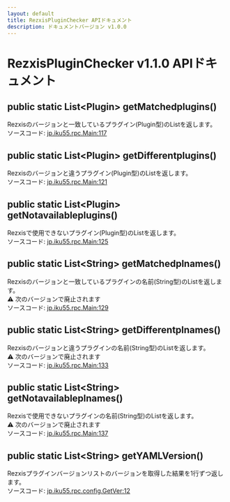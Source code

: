 ```yaml
---
layout: default
title: RezxisPluginChecker APIドキュメント
description: ドキュメントバージョン v1.0.0
---
```

# RezxisPluginChecker v1.1.0 APIドキュメント
## public static List\<Plugin> getMatchedplugins()
Rezxisのバージョンと一致しているプラグイン(Plugin型)のListを返します。  
ソースコード: [jp.iku55.rpc.Main:117](https://github.com/iku55/RezxisPluginChecker/blob/fdb32b925c675da545a466f78ff8c51f11fa5401/src/main/jp/iku55/rpc/Main.java#L117)
## public static List\<Plugin> getDifferentplugins()
Rezxisのバージョンと違うプラグイン(Plugin型)のListを返します。  
ソースコード: [jp.iku55.rpc.Main:121](https://github.com/iku55/RezxisPluginChecker/blob/fdb32b925c675da545a466f78ff8c51f11fa5401/src/main/jp/iku55/rpc/Main.java#L121)
## public static List\<Plugin> getNotavailableplugins()
Rezxisで使用できないプラグイン(Plugin型)のListを返します。  
ソースコード: [jp.iku55.rpc.Main:125](https://github.com/iku55/RezxisPluginChecker/blob/fdb32b925c675da545a466f78ff8c51f11fa5401/src/main/jp/iku55/rpc/Main.java#L125)
## public static List\<String> getMatchedplnames()
Rezxisのバージョンと一致しているプラグインの名前(String型)のListを返します。  
⚠︎ 次のバージョンで廃止されます  
ソースコード: [jp.iku55.rpc.Main:129](https://github.com/iku55/RezxisPluginChecker/blob/fdb32b925c675da545a466f78ff8c51f11fa5401/src/main/jp/iku55/rpc/Main.java#L129)
## public static List\<String> getDifferentplnames()
Rezxisのバージョンと違うプラグインの名前(String型)のListを返します。  
⚠︎ 次のバージョンで廃止されます  
ソースコード: [jp.iku55.rpc.Main:133](https://github.com/iku55/RezxisPluginChecker/blob/fdb32b925c675da545a466f78ff8c51f11fa5401/src/main/jp/iku55/rpc/Main.java#L133)
## public static List\<String> getNotavailableplnames()
Rezxisで使用できないプラグインの名前(String型)のListを返します。  
⚠︎ 次のバージョンで廃止されます  
ソースコード: [jp.iku55.rpc.Main:137](https://github.com/iku55/RezxisPluginChecker/blob/fdb32b925c675da545a466f78ff8c51f11fa5401/src/main/jp/iku55/rpc/Main.java#L137)
## public static List\<String> getYAMLVersion()
Rezxisプラグインバージョンリストのバージョンを取得した結果を1行ずつ返します。  
ソースコード: [jp.iku55.rpc.config.GetVer:12](https://github.com/iku55/RezxisPluginChecker/blob/fdb32b925c675da545a466f78ff8c51f11fa5401/src/main/jp/iku55/rpc/config/GetVer.java#L12)
